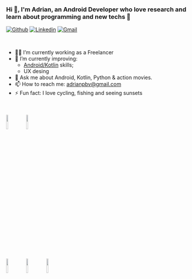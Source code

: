 ### Hi 👋, I'm Adrian, an Android Developer who love research and learn about programming and new techs :rocket:

 [![Github](https://img.shields.io/badge/-Github-000?style=flat-square&logo=Github&logoColor=white)](https://github.com/adrianpbv)
 [![Linkedin](https://img.shields.io/badge/-LinkedIn-blue?style=flat-square&logo=Linkedin&logoColor=white)](https://www.linkedin.com/in/adrianjesus/)
 [![Gmail](https://img.shields.io/badge/-Gmail-c14438?style=flat-square&logo=Gmail&logoColor=white)](mailto:adrianpbv@gmail.com)
 
 &nbsp;

- 👨‍💻 I’m currently working as a Freelancer
- 🌱 I’m currently improving:
    - [Android/Kotlin](https://developer.android.com/kotlin?hl=pt-br) skills;
    - UX desing
- 💬 Ask me about Android, Kotlin, Python & action movies.
- 📫 How to reach me: adrianpbv@gmail.com
- ⚡ Fun fact: I love cycling, fishing and seeing sunsets


 &nbsp;
 <!--
  <a href="https://github.com/filipebezerra">
    <img width="55%" align="right" alt="Filipe Bezerra's github stats" src="https://github-readme-stats.vercel.app/api?username=adrianpbv&show_icons=true&theme=cobalt&hide_border=true" />
  </a>
  -->
 
<!-- Your languages and tools. Be careful with the alignment. 
  You can use this sites to get logos: https://www.vectorlogo.zone or https://simpleicons.org/
  -->
  <code><img width="10%" src="https://www.vectorlogo.zone/logos/android/android-ar21.svg"></code>
  <code><img width="10%" src="https://www.vectorlogo.zone/logos/kotlinlang/kotlinlang-ar21.svg"></code>
  <br />
  <code><img width="10%" src="https://www.vectorlogo.zone/logos/firebase/firebase-ar21.svg"></code>
  <code><img width="10%" src="https://www.vectorlogo.zone/logos/postgresql/postgresql-ar21.svg"></code>
  <code><img width="10%" src="https://www.vectorlogo.zone/logos/python/python-ar21.svg"></code>
  <br />


